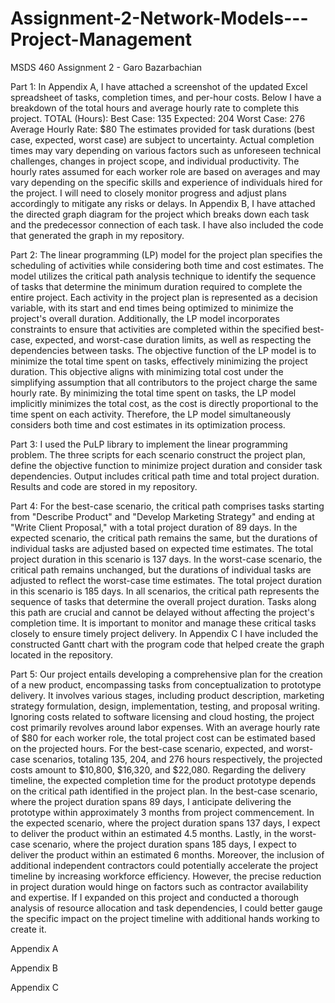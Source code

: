 # Assignment-2-Network-Models---Project-Management

MSDS 460 Assignment 2 - Garo Bazarbachian

Part 1: 
In Appendix A, I have attached a screenshot of the updated Excel spreadsheet of tasks, completion times, and per-hour costs. Below I have a breakdown of the total hours and average hourly rate to complete this project.
TOTAL (Hours):
Best Case: 135
Expected: 204
Worst Case: 276
Average Hourly Rate: $80
The estimates provided for task durations (best case, expected, worst case) are subject to uncertainty. Actual completion times may vary depending on various factors such as unforeseen technical challenges, changes in project scope, and individual productivity. The hourly rates assumed for each worker role are based on averages and may vary depending on the specific skills and experience of individuals hired for the project. I will need to closely monitor progress and adjust plans accordingly to mitigate any risks or delays.
In Appendix B, I have attached the directed graph diagram for the project which breaks down each task and the predecessor connection of each task. I have also included the code that generated the graph in my repository. 

Part 2: 
The linear programming (LP) model for the project plan specifies the scheduling of activities while considering both time and cost estimates. The model utilizes the critical path analysis technique to identify the sequence of tasks that determine the minimum duration required to complete the entire project. Each activity in the project plan is represented as a decision variable, with its start and end times being optimized to minimize the project's overall duration. Additionally, the LP model incorporates constraints to ensure that activities are completed within the specified best-case, expected, and worst-case duration limits, as well as respecting the dependencies between tasks.
The objective function of the LP model is to minimize the total time spent on tasks, effectively minimizing the project duration. This objective aligns with minimizing total cost under the simplifying assumption that all contributors to the project charge the same hourly rate. By minimizing the total time spent on tasks, the LP model implicitly minimizes the total cost, as the cost is directly proportional to the time spent on each activity. Therefore, the LP model simultaneously considers both time and cost estimates in its optimization process.

Part 3:
I used the PuLP library to implement the linear programming problem. The three scripts for each scenario construct the project plan, define the objective function to minimize project duration and consider task dependencies. Output includes critical path time and total project duration. Results and code are stored in my repository. 

Part 4: 
For the best-case scenario, the critical path comprises tasks starting from "Describe Product" and "Develop Marketing Strategy" and ending at "Write Client Proposal," with a total project duration of 89 days. In the expected scenario, the critical path remains the same, but the durations of individual tasks are adjusted based on expected time estimates. The total project duration in this scenario is 137 days. In the worst-case scenario, the critical path remains unchanged, but the durations of individual tasks are adjusted to reflect the worst-case time estimates. The total project duration in this scenario is 185 days.
In all scenarios, the critical path represents the sequence of tasks that determine the overall project duration. Tasks along this path are crucial and cannot be delayed without affecting the project's completion time. It is important to monitor and manage these critical tasks closely to ensure timely project delivery.
In Appendix C I have included the constructed Gantt chart with the program code that helped create the graph located in the repository. 

Part 5: 
Our project entails developing a comprehensive plan for the creation of a new product, encompassing tasks from conceptualization to prototype delivery. It involves various stages, including product description, marketing strategy formulation, design, implementation, testing, and proposal writing. Ignoring costs related to software licensing and cloud hosting, the project cost primarily revolves around labor expenses. With an average hourly rate of $80 for each worker role, the total project cost can be estimated based on the projected hours. For the best-case scenario, expected, and worst-case scenarios, totaling 135, 204, and 276 hours respectively, the projected costs amount to $10,800, $16,320, and $22,080.
Regarding the delivery timeline, the expected completion time for the product prototype depends on the critical path identified in the project plan. In the best-case scenario, where the project duration spans 89 days, I anticipate delivering the prototype within approximately 3 months from project commencement. In the expected scenario, where the project duration spans 137 days, I expect to deliver the product within an estimated 4.5 months. Lastly, in the worst-case scenario, where the project duration spans 185 days, I expect to deliver the product within an estimated 6 months.  Moreover, the inclusion of additional independent contractors could potentially accelerate the project timeline by increasing workforce efficiency. However, the precise reduction in project duration would hinge on factors such as contractor availability and expertise. If I  expanded on this project and conducted a thorough analysis of resource allocation and task dependencies, I could better gauge the specific impact on the project timeline with additional hands working to create it.

Appendix A















Appendix B






Appendix C




